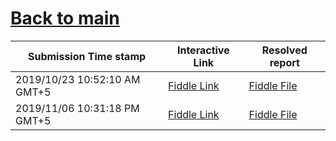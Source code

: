 # [Back to main](https://github.com/glaghari/database-assignement-2019)
|Submission Time stamp          | Interactive Link                                                                              | Resolved report                                                                              |
| ----------------------------- | --------------------------------------------------------------------------------------------- | -------------------------------------------------------------------------------------------- |
| 2019/10/23 10:52:10 AM GMT+5 | [Fiddle Link](https://dbfiddle.uk/?rdbms=oracle_11.2&fiddle=b4f97b0ee6904b27f4e04e27671d1b2f) | [Fiddle File](processed/csm-25/b4f97b0ee6904b27f4e04e27671d1b2f.md) |
| 2019/11/06 10:31:18 PM GMT+5 | [Fiddle Link](https://dbfiddle.uk/?rdbms=oracle_11.2&fiddle=14f6e7987d0e1d1848052d754bb527a8) | [Fiddle File](processed/csm-25/14f6e7987d0e1d1848052d754bb527a8.md) |
